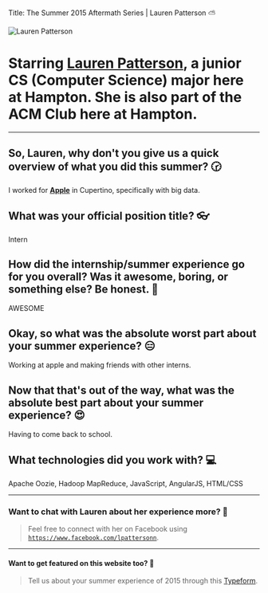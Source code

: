Title: The Summer 2015 Aftermath Series | Lauren Patterson ⛅️

<img src="https://lh4.googleusercontent.com/-Pe-KXw7f39M/UsWfbLiY4wI/AAAAAAAAAWk/ccqT2wXJTeo/w713-h715-no/IMG_5839.jpg" class="aligncenter" title="Lauren Patterson">

# Starring <a href="https://www.linkedin.com/pub/anisha-carter/86/b10/201" target="_blank" title="Lauren Patterson - LinkedIn">**Lauren Patterson**</a>, a junior CS (Computer Science) major here at Hampton. She is also part of the ACM Club here at Hampton.

---

## So, Lauren, why don't you give us a quick overview of what you did this summer? 🕝

I worked for <a href="http://apple.com" target="_blank" title="Apple">**Apple**</a> in Cupertino, specifically with big data.

## What was your official position title? 👓

Intern

## How did the internship/summer experience go for you overall? Was it awesome, boring, or something else? Be honest. 💭

AWESOME

## Okay, so what was the absolute worst part about your summer experience? 😑

Working at apple and making friends with other interns.

## Now that that's out of the way, what was the absolute best part about your summer experience? 😍

Having to come back to school.

## **What technologies did you work with?** 💻

Apache Oozie, Hadoop MapReduce, JavaScript, AngularJS, HTML/CSS

---

### Want to chat with Lauren about her experience more? 📲

> Feel free to connect with her on Facebook using <a href="https://www.facebook.com/lpattersonn" target="_blank" title="Lauren Patterson - LinkedIn">`https://www.facebook.com/lpattersonn`</a>.

---

#### Want to get featured on this website too? 📝

> Tell us about your summer experience of 2015 through this [Typeform](http://bit.ly/cshu-summer-experience).
